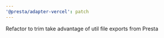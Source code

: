 ```yaml
---
'@presta/adapter-vercel': patch
---
```


Refactor to trim take advantage of util file exports from Presta
